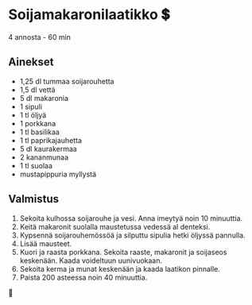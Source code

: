 # Soijamakaronilaatikko 💲
4 annosta - 60 min

## Ainekset
- 1,25 dl tummaa soijarouhetta
- 1,5 dl vettä
- 5 dl makaronia
- 1 sipuli
- 1 tl öljyä
- 1 porkkana
- 1 tl basilikaa
- 1 tl paprikajauhetta
- 5 dl kaurakermaa
- 2 kananmunaa
- 1 tl suolaa
- mustapippuria myllystä

## Valmistus
1. Sekoita kulhossa soijarouhe ja vesi. Anna imeytyä noin 10 minuuttia.
2. Keitä makaronit suolalla maustetussa vedessä al denteksi.
3. Kypsennä soijarouhemössöä ja silputtu sipulia hetki öljyssä pannulla.
4. Lisää mausteet.
5. Kuori ja raasta porkkana. Sekoita raaste, makaronit ja soijaseos keskenään. Kaada voideltuun uunivuokaan.
6. Sekoita kerma ja munat keskenään ja kaada laatikon pinnalle.
7. Paista 200 asteessa noin 40 minuuttia.

🥚
